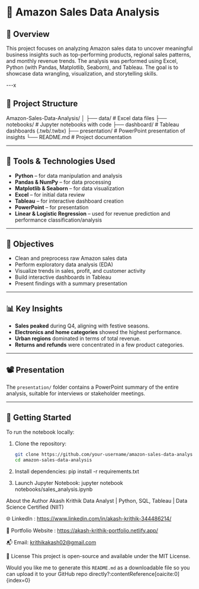 # 🛒 Amazon Sales Data Analysis

## 📌 Overview

This project focuses on analyzing Amazon sales data to uncover meaningful business insights such as top-performing products, regional sales patterns, and monthly revenue trends. The analysis was performed using Excel, Python (with Pandas, Matplotlib, Seaborn), and Tableau. The goal is to showcase data wrangling, visualization, and storytelling skills.

---x

## 📂 Project Structure

Amazon-Sales-Data-Analysis/
│
├── data/ # Excel data files
├── notebooks/ # Jupyter notebooks with code
├── dashboard/ # Tableau dashboards (.twb/.twbx)
├── presentation/ # PowerPoint presentation of insights
└── README.md # Project documentation


---

## 🧰 Tools & Technologies Used

- **Python** – for data manipulation and analysis
- **Pandas & NumPy** – for data processing
- **Matplotlib & Seaborn** – for data visualization
- **Excel** – for initial data review
- **Tableau** – for interactive dashboard creation
- **PowerPoint** – for presentation
- **Linear & Logistic Regression** – used for revenue prediction and performance classification/analysis

---

## 🎯 Objectives

- Clean and preprocess raw Amazon sales data
- Perform exploratory data analysis (EDA)
- Visualize trends in sales, profit, and customer activity
- Build interactive dashboards in Tableau
- Present findings with a summary presentation

---

## 📊 Key Insights

- **Sales peaked** during Q4, aligning with festive seasons.
- **Electronics and home categories** showed the highest performance.
- **Urban regions** dominated in terms of total revenue.
- **Returns and refunds** were concentrated in a few product categories.

---


## 📽️ Presentation

The `presentation/` folder contains a PowerPoint summary of the entire analysis, suitable for interviews or stakeholder meetings.

---

## 🚀 Getting Started

To run the notebook locally:

1. Clone the repository:
   ```bash
   git clone https://github.com/your-username/amazon-sales-data-analysis.git
   cd amazon-sales-data-analysis

2. Install dependencies:
pip install -r requirements.txt

3. Launch Jupyter Notebook:
jupyter notebook notebooks/sales_analysis.ipynb

 About the Author
Akash Krithik
Data Analyst | Python, SQL, Tableau | Data Science Certified (NIIT)

🌐 LinkedIn : https://www.linkedin.com/in/akash-krithik-344486214/

🧾 Portfolio Website : https://akash-krithik-portfolio.netlify.app/

📬 Email: krithikakash02@gmail.com

📌 License
This project is open-source and available under the MIT License.


Would you like me to generate this `README.md` as a downloadable file so you can upload it to your GitHub repo directly? ​:contentReference[oaicite:0]{index=0}​